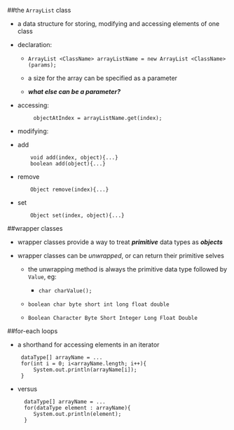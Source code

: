 ##the `ArrayList` class

 * a data structure for storing, modifying and accessing elements of one class

 * declaration:

     * `ArrayList <ClassName> arrayListName = new ArrayList <ClassName> (params);`

     * a size for the array can be specified as a parameter

     * ***what else can be a parameter?***

 * accessing:

            objectAtIndex = arrayListName.get(index);

 * modifying:

  * add

            void add(index, object){...}
            boolean add(object){...}
  * remove

            Object remove(index){...}
  * set

            Object set(index, object){...}


##wrapper classes

 * wrapper classes provide a way to treat ***primitive*** data types as ***objects***

 * wrapper classes can be *unwrapped*, or can return their primitive selves

     * the unwrapping method is always the primitive data type followed by `Value`, eg:

        * `char charValue();`

     * `boolean char byte short int long float double`
     * `Boolean Character Byte Short Integer Long Float Double`

##for-each loops

 * a shorthand for accessing elements in an iterator

        dataType[] arrayName = ...
        for(int i = 0; i<arrayName.length; i++){
            System.out.println(arrayName[i]);
        }

 * versus

         dataType[] arrayName = ...
         for(dataType element : arrayName){
            System.out.println(element);
         }